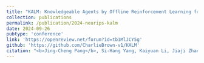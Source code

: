 ```yaml
---
title: "KALM: Knowledgeable Agents by Offline Reinforcement Learning from Large Language Model Rollouts"
collection: publications
permalink: /publication/2024-neurips-kalm
date: 2024-09-26
pubtype: 'conference'
link: 'https://openreview.net/forum?id=tb1MlJCY5g'
github: 'https://github.com/CharlieBrown-v1/KALM'
citation: "<b>Jing-Cheng Pang</b>, Si-Hang Yang, Kaiyuan Li, Jiaji Zhang, Xiong-Hui Chen, Nan Tang and Yang Yu. <i> KALM: Knowledgeable Agents by Offline Reinforcement Learning from Large Language Model Rollouts. </i> In: <b>NeurIPS</b>, 2024."
---
```

